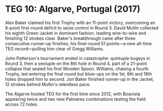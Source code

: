 # TEG 10: Algarve, Portugal (2017)

Alex Baker claimed his first Trophy with an 11-point victory, overcoming an 8-point first-round deficit to seize control in Round 3. David Mullin collected his eighth Green Jacket in dominant fashion, leading wire-to-wire and finishing 12 strokes clear. Baker's breakthrough came after three consecutive runner-up finishes, his final-round 51 points—a new all-time TEG record—pulling him clear of Gregg Williams.

John Patterson's tournament ended in catastrophe: quintuple bogeys in Round 3, then a sextuple on the 8th hole in Round 4, part of a 21-point collapse that sealed his first Wooden Spoon. Williams, chasing a fourth Trophy, led entering the final round but blow-ups on the 1st, 6th and 18th holes dropped him to second. Jon Baker finished runner-up in the Jacket, 12 strokes behind Mullin's relentless pace.

The Algarve hosted TEG for the first time since 2012, with Boavista appearing twice and two new Palmares combinations testing the field across 72 holes.